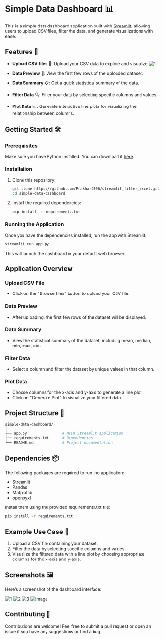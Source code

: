 # Simple Data Dashboard 📊

This is a simple data dashboard application built with [Streamlit](https://streamlit.io/), allowing users to upload CSV files, filter the data, and generate visualizations with ease.

## Features 🚀

- **Upload CSV files** 📂: Upload your CSV data to explore and visualize.![1](https://github.com/user-attachments/assets/5efdf434-9d86-4895-91e2-88deae13c7ef)

- **Data Preview** 👀: View the first few rows of the uploaded dataset.
- **Data Summary** 📋: Get a quick statistical summary of the data.
- **Filter Data** 🔍: Filter your data by selecting specific columns and values.
- **Plot Data** 📈: Generate interactive line plots for visualizing the relationship between columns.

## Getting Started 🛠️

### Prerequisites

Make sure you have Python installed. You can download it [here](https://www.python.org/downloads/).

### Installation

1. Clone this repository:

    ```bash
    git clone https://github.com/Prakhar2706/streamlit_filter_excel.git
    cd simple-data-dashboard
    ```

2. Install the required dependencies:

    ```bash
    pip install -r requirements.txt
    ```

### Running the Application

Once you have the dependencies installed, run the app with Streamlit:

```bash
streamlit run app.py
```

This will launch the dashboard in your default web browser.

## Application Overview 

### Upload CSV File

 - Click on the "Browse files" button to upload your CSV file.

### Data Preview

- After uploading, the first few rows of the dataset will be displayed.

### Data Summary

- View the statistical summary of the dataset, including mean, median, min, max, etc.

### Filter Data

- Select a column and filter the dataset by unique values in that column.

### Plot Data

- Choose columns for the x-axis and y-axis to generate a line plot.
- Click on "Generate Plot" to visualize your filtered data.

## Project Structure 📂

```bash
simple-data-dashboard/
│
├── app.py                # Main Streamlit application
├── requirements.txt      # Dependencies
└── README.md             # Project documentation
```

## Dependencies 📦

The following packages are required to run the application:

- Streamlit
- Pandas
- Matplotlib
- openpyxl

Install them using the provided requirements.txt file:

```bash
pip install -r requirements.txt
```

## Example Use Case 🎯

1. Upload a CSV file containing your dataset.
2. Filter the data by selecting specific columns and values.
3. Visualize the filtered data with a line plot by choosing appropriate columns for the x-axis and y-axis.

## Screenshots 🖼️

Here’s a screenshot of the dashboard interface:

![1](https://github.com/user-attachments/assets/25615d77-74e7-4da9-ba5d-911dfbacc81e)
![2](https://github.com/user-attachments/assets/5a34f510-ef44-49c1-bacd-6d41eb3a8b5c)
![3](https://github.com/user-attachments/assets/5a4cba9d-3969-44b6-9cd5-972e7d90ae31)
![image](https://github.com/user-attachments/assets/b01f4ebc-b778-457e-a002-4c90602b0d35)


## Contributing 👥

Contributions are welcome! Feel free to submit a pull request or open an issue if you have any suggestions or find a bug.

